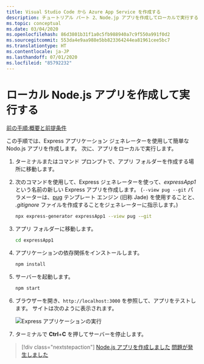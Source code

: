 ```yaml
---
title: Visual Studio Code から Azure App Service を作成する
description: チュートリアル パート 2、Node.jp アプリを作成してローカルで実行する
ms.topic: conceptual
ms.date: 03/04/2020
ms.openlocfilehash: 86d3801b31f1a0c5fb988940a7c9f550a991f0d2
ms.sourcegitcommit: 553da4e9aa988e5bb823364244ea81961cee5bc7
ms.translationtype: HT
ms.contentlocale: ja-JP
ms.lasthandoff: 07/01/2020
ms.locfileid: "85792232"
---
```

# <a name="create-and-run-a-local-nodejs-app"></a>ローカル Node.js アプリを作成して実行する

[前の手順:概要と前提条件](tutorial-vscode-azure-app-service-node-01.md)

この手順では、Express アプリケーション ジェネレーターを使用して簡単な Nodo.js アプリを作成します。 次に、アプリをローカルで実行します。

1. ターミナルまたはコマンド プロンプトで、アプリ フォルダーを作成する場所に移動します。

1. 次のコマンドを使用して、Express ジェネレーターを使って、*expressApp1* という名前の新しい Express アプリを作成します。 (`--view pug --git` パラメーターは、[pug](https://pugjs.org/api/getting-started.html) テンプレート エンジン (旧称 Jade) を使用することと、 *.gitignore* ファイルを作成することをジェネレーターに指示します。)

    ```bash
    npx express-generator expressApp1 --view pug -–git
    ```

1. アプリ フォルダーに移動します。

    ```bash
    cd expressApp1
    ```

1. アプリケーションの依存関係をインストールします。

    ```bash
    npm install
    ```

1. サーバーを起動します。

    ```bash
    npm start
    ```

1. ブラウザーを開き、`http://localhost:3000` を参照して、アプリをテストします。 サイトは次のように表示されます。

    ![Express アプリケーションの実行](media/deploy-azure/express.png)

1. ターミナルで **Ctrl**+**C** を押してサーバーを停止します。

> [!div class="nextstepaction"]
> [Node.js アプリを作成しました](tutorial-vscode-azure-app-service-node-03.md) [問題が発生しました](https://www.research.net/r/PWZWZ52?tutorial=node-deployment-azureappservice&step=create-app)
